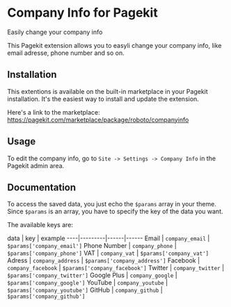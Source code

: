 # Company Info for Pagekit
Easily change your company info

This Pagekit extension allows you to easyli change your company info, like email adresse, phone number and so on.


## Installation
This extentions is available on the built-in marketplace in your Pagekit installation.
It's the easiest way to install and update the extension.

Here's a link to the marketplace: https://pagekit.com/marketplace/package/roboto/companyinfo

## Usage
To edit the company info, go to `Site -> Settings -> Company Info` in the Pagekit admin area.

## Documentation
To access the saved data, you just echo the `$params` array in your theme.
Since `$params` is an array, you have to specify the key of the data you want.

The available keys are:

data | key | example
----|---------|------|------
Email | `company_email` |  `$params['company_email']`
Phone Number | `company_phone` |  `$params['company_phone']`
VAT | `company_vat` |  `$params['company_vat']`
Adress | `company_address` |  `$params['company_address']`
Facebook | `company_facebook` |  `$params['company_facebook']`
Twitter | `company_twitter` |  `$params['company_twitter']`
Google Plus | `company_google` |  `$params['company_google']`
YouTube | `company_youtube` |  `$params['company_youtube']`
GitHub | `company_github` |  `$params['company_github']`
